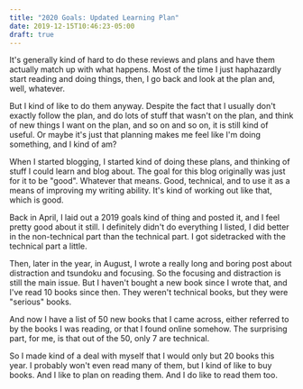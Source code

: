 ```yaml
---
title: "2020 Goals: Updated Learning Plan"
date: 2019-12-15T10:46:23-05:00
draft: true
---
```


It's generally kind of hard to do these reviews and plans and have
them actually match up with what happens.  Most of the time I just
haphazardly start reading and doing things, then, I go back and look
at the plan and, well, whatever.

But I kind of like to do them anyway.  Despite the fact that I
usually don't exactly follow the plan, and do lots of stuff that
wasn't on the plan, and think of new things I want on the plan, and so
on and so on, it is still kind of useful.  Or maybe it's just that
planning makes me feel like I'm doing something, and I kind of am?

When I started blogging, I started kind of doing these plans, and
thinking of stuff I could learn and blog about.  The goal for this
blog originally was just for it to be "good".  Whatever that means.
Good, technical, and to use it as a means of improving my writing
ability.  It's kind of working out like that, which is good.

Back in April, I laid out a 2019 goals kind of thing and posted it,
and I feel pretty good about it still.  I definitely didn't do
everything I listed, I did better in the non-technical part than the
technical part.  I got sidetracked with the technical part a little.

Then, later in the year, in August, I wrote a really long and boring
post about distraction and tsundoku and focusing.  So the focusing and
distraction is still the main issue.  But I haven't bought a new book
since I wrote that, and I've read 10 books since then.  They weren't
technical books, but they were "serious" books.

And now I have a list of 50 new books that I came across, either
referred to by the books I was reading, or that I found online
somehow.  The surprising part, for me, is that out of the 50, only 7
are technical.

So I made kind of a deal with myself that I would only but 20 books
this year.  I probably won't even read many of them, but I kind of
like to buy books.  And I like to plan on reading them.  And I do like
to read them too.





